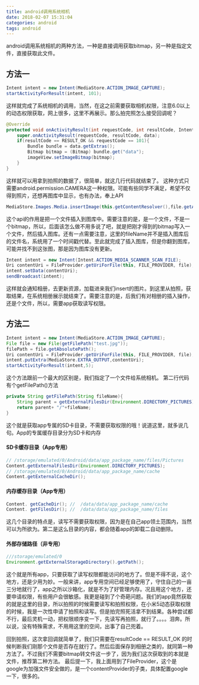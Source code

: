 ```yaml
---
title: android调用系统相机
date: 2018-02-07 15:31:04
categories: android
tags: android
---
```

android调用系统相机的两种方法，一种是直接调用获取bitmap，另一种是指定文件，直接获取此文件。
<!-- more -->
## 方法一
```java
Intent intent = new Intent(MediaStore.ACTION_IMAGE_CAPTURE);
startActivityForResult(intent, 101);
``` 
这样就完成了系统相机的调用，当然，在这之前需要获取相机权限，注意6.0以上的动态权限获取，网上很多，这里不再展示。那么拍完照怎么接受回调呢？

```java
@Override
protected void onActivityResult(int requestCode, int resultCode, Intent data) {
    super.onActivityResult(requestCode, resultCode, data);
    if(resultCode == RESULT_OK && requestCode == 101){
        Bundle bundle = data.getExtras();
        Bitmap bitmap = (Bitmap) bundle.get("data");
        imageView.setImageBitmap(bitmap);
    }
}
```
这样就可以用拿到拍照的数据了，很简单，就这几行代码就结束了。
这种方式只需要android.permission.CAMERA这一种权限。可能有些同学不满足，希望不仅得到照片，还想再图库中显示，也有办法，奉上API
```java
MediaStore.Images.Media.insertImage(this.getContentResolver(),file.getAbsolutePath(), fileName, description);
```
这个api的作用是把一个文件插入到图库中。需要注意的是，是一个文件，不是一个bitmap，所以，后面该怎么做不用多说了吧，就是把刚才得到的bitmap写入一个文件，然后插入图库。还有一点需要注意，这里的fileName并不是插入图库后的文件名，系统用了一个时间戳代替。至此就完成了插入图库，但是你翻到图库，可能并找不到这张图，那是因为图库没有更新。
```java
Intent intent = new Intent(Intent.ACTION_MEDIA_SCANNER_SCAN_FILE);
Uri contentUri = FileProvider.getUriForFile(this, FILE_PROVIDER, file);
intent.setData(contentUri);
sendBroadcast(intent);
```
这样就会通知相册，去更新资源，加载进来我们insert的图片。到这里从拍照，获取结果，在系统相册展示就结束了。需要注意的是，后我们有对相册的插入操作，还是个文件，所以，需要app获取读写权限。
## 方法二
```java
Intent intent = new Intent(MediaStore.ACTION_IMAGE_CAPTURE);
File file = new File(getFilePath("test.jpg"));
filePath = file.getAbsolutePath();
Uri contentUri = FileProvider.getUriForFile(this, FILE_PROVIDER, file);
intent.putExtra(MediaStore.EXTRA_OUTPUT,contentUri);
startActivityForResult(intent,5);
```
这个方法跟前一个最大的区别是，我们指定了一个文件给系统相机。
第二行代码有个getFilePath()方法
```java
private String getFilePath(String fileName){
    String parent = getExternalFilesDir(Environment.DIRECTORY_PICTURES).getPath();
    return parent+ "/"+fileName;
}
```
这个就是获取app专属的SD卡目录，不需要获取权限的哦！说道这里，就多说几句。App的专属缓存目录分为SD卡和内存
#### SD卡缓存目录（App专用）
```java
// /storage/emulated/0/Android/data/app_package_name/files/Pictures
Content.getExternalFilesDir(Environment.DIRECTORY_PICTURES); 
// /storage/emulated/0/Android/data/app_package_name/cache
Content.getExternalCacheDir(); 
```
#### 内存缓存目录（App专用）
```java
Content. getCacheDir(); //  /data/data/app_package_name/cache
Content. getFilesDir(); //  /data/data/app_package_name/files
```
这几个目录的特点是，读写不需要获取权限，因为是在自己app领土范围内，当然可以为所欲为。第二是这么目录的内容，都会随着app的卸载二自动删除。

#### 外部存储路径（非专用）
```java
///storage/emulated/0
Environment.getExternalStorageDirectory().getPath();
```
这个就是所有app，只要获取了读写权限都能访问的地方了。但是不得不说，这个地方，还是少用为妙。一般来讲，app专用空间已经足够使用了，守住自己的一亩三分地就行了，app之所以沙箱化，就是不为了好管理内存。况且用这个地方，还要申请权限，有些用户会很敏感。我更是碰到了个奇葩问题。我们的app竟然获取的就是这里的目录，所以拍照的时候需要读写和拍照权限，在小米5动态获取权限的时候，我是一次性申请了拍照和读写。但是拍完照死活拿不到结果。各种尝试都不行，最后灵机一动，把权限顺序变一下，先读写再拍照，就行了。。。。泪奔。所以说，没有特殊需求，不用用这里的空间，出事了自己兜着。

回到拍照，这次拿回调就简单了，我们只需要在resultCode == RESULT_OK 的时候判断我们刚那个文件是否存在就行了。然后后面保存到相册之类的，就同第一种方法了。不过我们不需要bitmap转文件这一步了，因为我们这次获取到的本就是文件，推荐第二种方法。
最后提一下，我上面用到了FileProvider，这个是google为加强文件安全做的，是一个contentProvider的子类，具体配置google一下，很多的。
